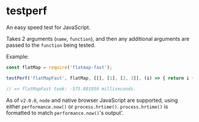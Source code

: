 # testperf
An easy speed test for JavaScript.

Takes 2 arguments (`name`, `function`), and then any additional arguments are passed to the `function` being tested.

Example:

```javascript
const flatMap = require('flatmap-fast');

testPerf('flatMapFast', flatMap, [[], [1], [2, 3]], (i) => { return i + i; });

// => flatMapFast took: -575.801959 milliseconds.
```

As of `v2.0.0`, `node` and native browser JavaScript are supported, using either `performance.now()` or `process.hrtime()`. `process.hrtime()` is formatted to match `performance.now()`'s output'.
